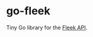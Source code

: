 go-fleek
========

Tiny Go library for the 
[Fleek API](https://docs.fleek.co/fleek-api/overview/).

